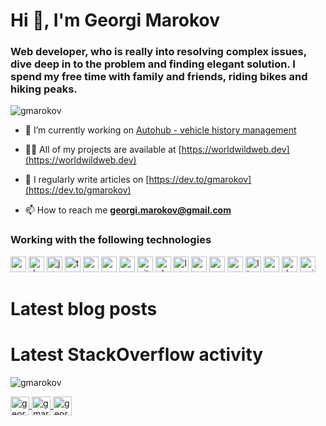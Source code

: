 <h1 align="left">
    Hi 👋, I'm Georgi Marokov
</h1>  
<h3 align="left">
    Web developer, who is really into resolving complex issues, dive deep in to the problem and finding elegant solution. I spend my free time with family and friends, riding bikes and hiking peaks.
</h3>  
<p align="left"> 
    <img src="https://komarev.com/ghpvc/?username=gmarokov" alt="gmarokov" /> 
</p>  
  
- 🔭 I’m currently working on [Autohub - vehicle history management](https://autohub.bg)  
  
- 👨‍💻 All of my projects are available at [https://worldwildweb.dev](https://worldwildweb.dev)  
  
- 📝 I regularly write articles on [https://dev.to/gmarokov](https://dev.to/gmarokov)  
  
- 📫 How to reach me **georgi.marokov@gmail.com** 


<h3 align="left">Working with the following technologies</h3>
<p align="left">
    <img src="https://devicons.github.io/devicon/devicon.git/icons/csharp/csharp-original.svg" alt="csharp" width="25" height="25"/> 
    <img src="https://devicons.github.io/devicon/devicon.git/icons/dot-net/dot-net-original-wordmark.svg" alt="dotnet" width="25" height="25"/> 
    <img src="https://devicons.github.io/devicon/devicon.git/icons/javascript/javascript-original.svg" alt="javascript" width="25" height="25"/>
    <img src="https://devicons.github.io/devicon/devicon.git/icons/typescript/typescript-original.svg" alt="typescript" width="25" height="25"/> 
    <img src="https://devicons.github.io/devicon/devicon.git/icons/nodejs/nodejs-original-wordmark.svg" alt="nodejs" width="25" height="25"/> 
    <img src="https://devicons.github.io/devicon/devicon.git/icons/react/react-original-wordmark.svg" alt="react" width="25" height="25"/> 
    <img src="https://devicons.github.io/devicon/devicon.git/icons/webpack/webpack-original.svg" alt="webpack" width="25" height="25"/>
    <img src="https://devicons.github.io/devicon/devicon.git/icons/git/git-original.svg" alt="git" width="25" height="25"/>
    <img src="https://devicons.github.io/devicon/devicon.git/icons/php/php-original.svg" alt="php" width="25" height="25"/> 
    <img src="https://devicons.github.io/devicon/devicon.git/icons/laravel/laravel-plain-wordmark.svg" alt="laravel" width="25" height="25"/> 
    <img src="https://devicons.github.io/devicon/devicon.git/icons/mongodb/mongodb-original-wordmark.svg" alt="mongodb" width="25" height="25"/> 
    <img src="https://devicons.github.io/devicon/devicon.git/icons/mysql/mysql-original-wordmark.svg" alt="mysql" width="25" height="25"/> 
    <img src="https://devicons.github.io/devicon/devicon.git/icons/postgresql/postgresql-original-wordmark.svg" alt="postgresql" width="25" height="25"/> 
    <img src="https://devicons.github.io/devicon/devicon.git/icons/linux/linux-original.svg" alt="linux" width="25" height="25"/> 
    <img src="https://devicons.github.io/devicon/devicon.git/icons/amazonwebservices/amazonwebservices-original-wordmark.svg" alt="aws" width="25" height="25"/> 
    <img src="https://devicons.github.io/devicon/devicon.git/icons/docker/docker-original-wordmark.svg" alt="docker" width="25" height="25"/> 
    <img src="https://devicons.github.io/devicon/devicon.git/icons/nginx/nginx-original.svg" alt="nginx" width="25" height="25"/>
</p>

# Latest blog posts
<!-- BLOG-POST-LIST:START -->
<!-- BLOG-POST-LIST:END -->

# Latest StackOverflow activity
<!-- STACKOVERFLOW:START -->
<!-- STACKOVERFLOW:END -->
  
<p align="left"> 
    <img src="https://github-readme-stats.vercel.app/api?username=gmarokov&show_icons=true" alt="gmarokov" /> 
</p>  
  
<p align="left">  
    <a href="https://gitlab.com/gmarokov" target="blank">
        <img align="center" src="https://cdn.jsdelivr.net/npm/simple-icons@3.0.1/icons/gitlab.svg" alt="georgi-marokov" height="30" width="30" />
    </a>  
    <a href="https://dev.to/gmarokov" target="blank">
        <img align="center" src="https://cdn.jsdelivr.net/npm/simple-icons@3.0.1/icons/dev-dot-to.svg" alt="gmarokov" height="30" width="30" />
    </a>  
    <a href="https://linkedin.com/in/georgi-marokov" target="blank">
        <img align="center" src="https://cdn.jsdelivr.net/npm/simple-icons@3.0.1/icons/linkedin.svg" alt="georgi-marokov" height="30" width="30" />
    </a>  
</p>
